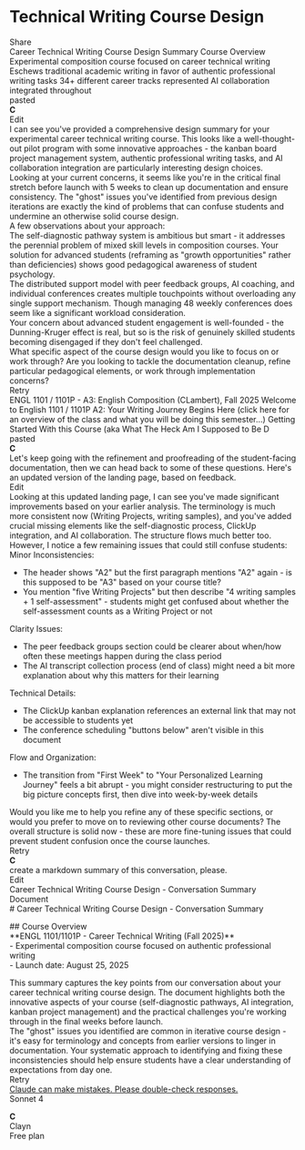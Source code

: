 ﻿# <a name="_rzgzziigvwg4"></a>Technical Writing Course Design
Share\
Career Technical Writing Course Design Summary Course Overview Experimental composition course focused on career technical writing Eschews traditional academic writing in favor of authentic professional writing tasks 34+ different career tracks represented AI collaboration integrated throughout\
pasted\
**C**\
Edit\
I can see you've provided a comprehensive design summary for your experimental career technical writing course. This looks like a well-thought-out pilot program with some innovative approaches - the kanban board project management system, authentic professional writing tasks, and AI collaboration integration are particularly interesting design choices.\
Looking at your current concerns, it seems like you're in the critical final stretch before launch with 5 weeks to clean up documentation and ensure consistency. The "ghost" issues you've identified from previous design iterations are exactly the kind of problems that can confuse students and undermine an otherwise solid course design.\
A few observations about your approach:\
The self-diagnostic pathway system is ambitious but smart - it addresses the perennial problem of mixed skill levels in composition courses. Your solution for advanced students (reframing as "growth opportunities" rather than deficiencies) shows good pedagogical awareness of student psychology.\
The distributed support model with peer feedback groups, AI coaching, and individual conferences creates multiple touchpoints without overloading any single support mechanism. Though managing 48 weekly conferences does seem like a significant workload consideration.\
Your concern about advanced student engagement is well-founded - the Dunning-Kruger effect is real, but so is the risk of genuinely skilled students becoming disengaged if they don't feel challenged.\
What specific aspect of the course design would you like to focus on or work through? Are you looking to tackle the documentation cleanup, refine particular pedagogical elements, or work through implementation concerns?\
Retry\
ENGL 1101 / 1101P - A3: English Composition (CLambert), Fall 2025 Welcome to English 1101 / 1101P A2: Your Writing Journey Begins Here (click here for an overview of the class and what you will be doing this semester...) Getting Started With this Course (aka What The Heck Am I Supposed to Be D\
pasted\
**C**\
Let's keep going with the refinement and proofreading of the student-facing documentation, then we can head back to some of these questions. Here's an updated version of the landing page, based on feedback.\
Edit\
Looking at this updated landing page, I can see you've made significant improvements based on your earlier analysis. The terminology is much more consistent now (Writing Projects, writing samples), and you've added crucial missing elements like the self-diagnostic process, ClickUp integration, and AI collaboration. The structure flows much better too.\
However, I notice a few remaining issues that could still confuse students:\
Minor Inconsistencies:

- The header shows "A2" but the first paragraph mentions "A2" again - is this supposed to be "A3" based on your course title?
- You mention "five Writing Projects" but then describe "4 writing samples + 1 self-assessment" - students might get confused about whether the self-assessment counts as a Writing Project or not

Clarity Issues:

- The peer feedback groups section could be clearer about when/how often these meetings happen during the class period
- The AI transcript collection process (end of class) might need a bit more explanation about why this matters for their learning

Technical Details:

- The ClickUp kanban explanation references an external link that may not be accessible to students yet
- The conference scheduling "buttons below" aren't visible in this document

Flow and Organization:

- The transition from "First Week" to "Your Personalized Learning Journey" feels a bit abrupt - you might consider restructuring to put the big picture concepts first, then dive into week-by-week details

Would you like me to help you refine any of these specific sections, or would you prefer to move on to reviewing other course documents? The overall structure is solid now - these are more fine-tuning issues that could prevent student confusion once the course launches.\
Retry\
**C**\
create a markdown summary of this conversation, please.\
Edit\
Career Technical Writing Course Design - Conversation Summary\
Document\
\# Career Technical Writing Course Design - Conversation Summary

\## Course Overview\
\*\*ENGL 1101/1101P - Career Technical Writing (Fall 2025)\*\*\
\- Experimental composition course focused on authentic professional writing\
\- Launch date: August 25, 2025

This summary captures the key points from our conversation about your career technical writing course design. The document highlights both the innovative aspects of your course (self-diagnostic pathways, AI integration, kanban project management) and the practical challenges you're working through in the final weeks before launch.\
The "ghost" issues you identified are common in iterative course design - it's easy for terminology and concepts from earlier versions to linger in documentation. Your systematic approach to identifying and fixing these inconsistencies should help ensure students have a clear understanding of expectations from day one.\
Retry\
[Claude can make mistakes. Please double-check responses.](https://support.anthropic.com/en/articles/8525154-claude-is-providing-incorrect-or-misleading-responses-what-s-going-on)\
Sonnet 4

**C**\
Clayn\
Free plan

